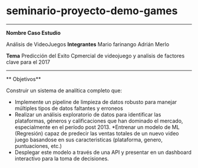 # seminario-proyecto-demo-games
---

**Nombre Caso Estudio**

Análisis de VideoJuegos
**Integrantes**
Mario farinango
Adrián Merlo

**Tema**
Predicción del Exito Cpmercial de videojuego y analisis de factores clave para el 2017

---

** Objetivos**

Construir un sistema de analítica completo que:

* Implemente un pipeline de limpieza de datos robusto para manejar múltiples tipos de datos  faltantes y erroneos
* Realizar un análisis exploratorio de datos para identificar las plataformas, géneros y calificaciones que han dominado el mercado, especialmente en el período post 2013.
*Entrenar un modelo de ML (Regresión) capaz de predecir las ventas totales de un nuevo video juego basandose en sus caracteristicas (plataforma, genero, puntuaciones, etc.)
* Desplegar este modelo a través de una API y presentar en un dashboard interactivo para la toma de decisiones.
